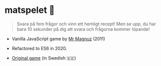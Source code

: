 # matspelet :spaghetti:

> Svara på fem frågor och vinn ett hemligt recept! Men se upp, du har bara 10 sekunder på dig att svara och frågorna kommer löpande!

* Vanilla JavaScript game by [Mr Magnuz](https://soundcloud.com/user-925804727-376317196/) (2011)

* Refactored to ES6 in 2020.

* [Original game](https://people.dsv.su.se/~maan2158/matspelet.html) (in Swedish :sweden:)
